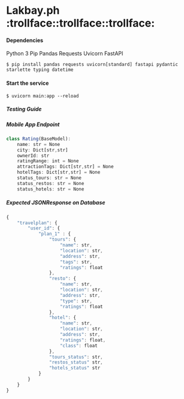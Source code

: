 # Lakbay.ph :trollface::trollface::trollface:

#### Dependencies
Python 3
Pip
Pandas
Requests
Uvicorn
FastAPI

```
$ pip install pandas requests uvicorn[standard] fastapi pydantic starlette typing datetime
```

#### Start the service
```
$ uvicorn main:app --reload
```

##### Testing Guide

##### Mobile App Endpoint
```javascript
class Rating(BaseModel):
	name: str = None
	city: Dict[str,str]
	ownerId: str
	ratingRange: int = None
	attractionTags: Dict[str,str] = None
	hotelTags: Dict[str,str] = None
	status_tours: str = None
	status_restos: str = None
	status_hotels: str = None
```
##### Expected JSONResponse on Database
```javascript
{
	"travelplan": {
		"user_id": {
			"plan_1" : {
				"tours": {
					"name": str,
					"location": str,
					"address": str,
					"tags": str,
					"ratings": float
				},
				"resto": {
					"name": str,
					"location": str,
					"address": str,
					"type": str,
					"ratings": float
				},
				"hotel": {
					"name": str,
					"location": str,
					"address": str,
					"ratings": float,
					"class": float
				},
				"tours_status": str,
				"restos_status" str,
				"hotels_status" str
			}
		}
	}
}
```
